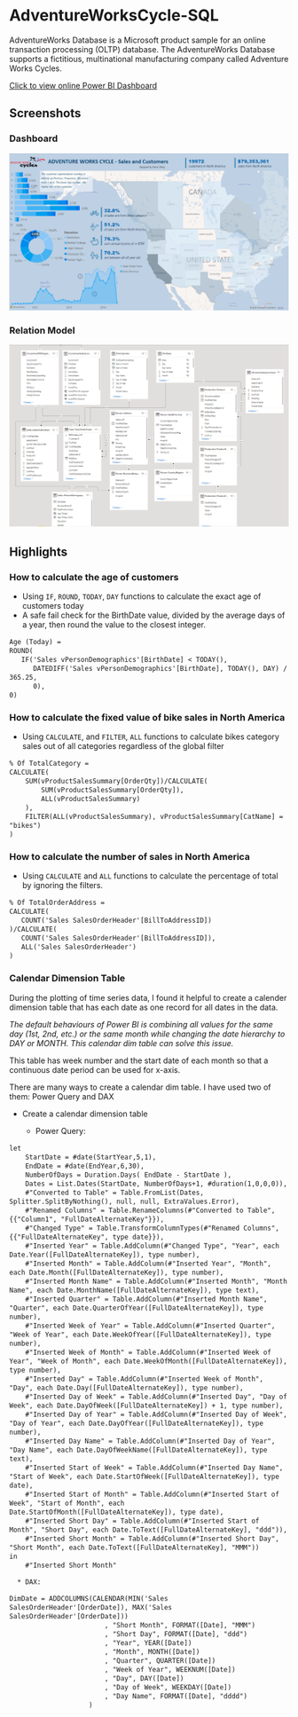# AdventureWorksCycle-SQL

AdventureWorks Database is a Microsoft product sample for an online transaction processing (OLTP) database. The AdventureWorks Database supports a fictitious, multinational manufacturing company called Adventure Works Cycles. 

[Click to view online Power BI Dashboard](https://app.powerbi.com/view?r=eyJrIjoiMzk4MzQzZTgtNDJhZC00MGZmLWExNTAtNzliNTQ4MDExODM1IiwidCI6ImZiNjNlMDc5LWY3ODktNGFlNS1iY2Y5LTk0MDQ5NWRlYzhlNiJ9&pageName=ReportSection)

## Screenshots

### Dashboard

<img src="https://github.com/kk-deng/AdventureWorksCycle-SQL/blob/main/screenshots/dashboard.png">

### Relation Model
<img src="https://github.com/kk-deng/AdventureWorksCycle-SQL/blob/main/screenshots/relationdiagram.png">

## Highlights

### How to calculate the age of customers

* Using `IF`, `ROUND`, `TODAY`, `DAY` functions to calculate the exact age of customers today
* A safe fail check for the BirthDate value, divided by the average days of a year, then round the value to the closest integer.
   
```excel
Age (Today) = 
ROUND(
   IF('Sales vPersonDemographics'[BirthDate] < TODAY(), 
      DATEDIFF('Sales vPersonDemographics'[BirthDate], TODAY(), DAY) / 365.25, 
      0), 
0)
```

### How to calculate the fixed value of bike sales in North America

* Using `CALCULATE`, and `FILTER`, `ALL` functions to calculate bikes category sales out of all categories regardless of the global filter

```excel
% Of TotalCategory = 
CALCULATE(
    SUM(vProductSalesSummary[OrderQty])/CALCULATE(
        SUM(vProductSalesSummary[OrderQty]),
        ALL(vProductSalesSummary)
    ),
    FILTER(ALL(vProductSalesSummary), vProductSalesSummary[CatName] = "bikes")
)
```

### How to calculate the number of sales in North America

* Using `CALCULATE` and `ALL` functions to calculate the percentage of total by ignoring the filters.

```excel
% Of TotalOrderAddress = 
CALCULATE(
   COUNT('Sales SalesOrderHeader'[BillToAddressID])
)/CALCULATE(
   COUNT('Sales SalesOrderHeader'[BillToAddressID]),
   ALL('Sales SalesOrderHeader')
)
```

### Calendar Dimension Table

During the plotting of time series data, I found it helpful to create a calender dimension table that has each date as one record for all dates in the data.

   *The default behaviours of Power BI is combining all values for the same day (1st, 2nd, etc.) or the same month while changing the date hierarchy to DAY or MONTH. This calendar dim table can solve this issue.*

This table has week number and the start date of each month so that a continuous date period can be used for x-axis.

There are many ways to create a calendar dim table. I have used two of them: Power Query and DAX

* Create a calendar dimension table

   * Power Query:

```
let
    StartDate = #date(StartYear,5,1),
    EndDate = #date(EndYear,6,30),
    NumberOfDays = Duration.Days( EndDate - StartDate ),
    Dates = List.Dates(StartDate, NumberOfDays+1, #duration(1,0,0,0)),
    #"Converted to Table" = Table.FromList(Dates, Splitter.SplitByNothing(), null, null, ExtraValues.Error),
    #"Renamed Columns" = Table.RenameColumns(#"Converted to Table",{{"Column1", "FullDateAlternateKey"}}),
    #"Changed Type" = Table.TransformColumnTypes(#"Renamed Columns",{{"FullDateAlternateKey", type date}}),
    #"Inserted Year" = Table.AddColumn(#"Changed Type", "Year", each Date.Year([FullDateAlternateKey]), type number),
    #"Inserted Month" = Table.AddColumn(#"Inserted Year", "Month", each Date.Month([FullDateAlternateKey]), type number),
    #"Inserted Month Name" = Table.AddColumn(#"Inserted Month", "Month Name", each Date.MonthName([FullDateAlternateKey]), type text),
    #"Inserted Quarter" = Table.AddColumn(#"Inserted Month Name", "Quarter", each Date.QuarterOfYear([FullDateAlternateKey]), type number),
    #"Inserted Week of Year" = Table.AddColumn(#"Inserted Quarter", "Week of Year", each Date.WeekOfYear([FullDateAlternateKey]), type number),
    #"Inserted Week of Month" = Table.AddColumn(#"Inserted Week of Year", "Week of Month", each Date.WeekOfMonth([FullDateAlternateKey]), type number),
    #"Inserted Day" = Table.AddColumn(#"Inserted Week of Month", "Day", each Date.Day([FullDateAlternateKey]), type number),
    #"Inserted Day of Week" = Table.AddColumn(#"Inserted Day", "Day of Week", each Date.DayOfWeek([FullDateAlternateKey]) + 1, type number),
    #"Inserted Day of Year" = Table.AddColumn(#"Inserted Day of Week", "Day of Year", each Date.DayOfYear([FullDateAlternateKey]), type number),
    #"Inserted Day Name" = Table.AddColumn(#"Inserted Day of Year", "Day Name", each Date.DayOfWeekName([FullDateAlternateKey]), type text),
    #"Inserted Start of Week" = Table.AddColumn(#"Inserted Day Name", "Start of Week", each Date.StartOfWeek([FullDateAlternateKey]), type date),
    #"Inserted Start of Month" = Table.AddColumn(#"Inserted Start of Week", "Start of Month", each Date.StartOfMonth([FullDateAlternateKey]), type date),
    #"Inserted Short Day" = Table.AddColumn(#"Inserted Start of Month", "Short Day", each Date.ToText([FullDateAlternateKey], "ddd")),
    #"Inserted Short Month" = Table.AddColumn(#"Inserted Short Day", "Short Month", each Date.ToText([FullDateAlternateKey], "MMM"))
in
    #"Inserted Short Month"
```

      * DAX: 
```
DimDate = ADDCOLUMNS(CALENDAR(MIN('Sales SalesOrderHeader'[OrderDate]), MAX('Sales SalesOrderHeader'[OrderDate]))
                        , "Short Month", FORMAT([Date], "MMM")
                        , "Short Day", FORMAT([Date], "ddd")
                        , "Year", YEAR([Date])
                        , "Month", MONTH([Date])
                        , "Quarter", QUARTER([Date])
                        , "Week of Year", WEEKNUM([Date])
                        , "Day", DAY([Date])
                        , "Day of Week", WEEKDAY([Date])
                        , "Day Name", FORMAT([Date], "dddd")
                    )
```
